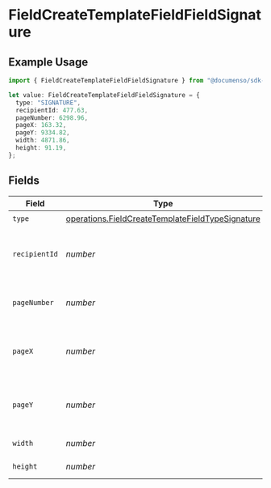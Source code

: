 # FieldCreateTemplateFieldFieldSignature

## Example Usage

```typescript
import { FieldCreateTemplateFieldFieldSignature } from "@documenso/sdk-typescript/models/operations";

let value: FieldCreateTemplateFieldFieldSignature = {
  type: "SIGNATURE",
  recipientId: 477.63,
  pageNumber: 6298.96,
  pageX: 163.32,
  pageY: 9334.82,
  width: 4871.86,
  height: 91.19,
};
```

## Fields

| Field                                                                                                                | Type                                                                                                                 | Required                                                                                                             | Description                                                                                                          |
| -------------------------------------------------------------------------------------------------------------------- | -------------------------------------------------------------------------------------------------------------------- | -------------------------------------------------------------------------------------------------------------------- | -------------------------------------------------------------------------------------------------------------------- |
| `type`                                                                                                               | [operations.FieldCreateTemplateFieldTypeSignature](../../models/operations/fieldcreatetemplatefieldtypesignature.md) | :heavy_check_mark:                                                                                                   | N/A                                                                                                                  |
| `recipientId`                                                                                                        | *number*                                                                                                             | :heavy_check_mark:                                                                                                   | The ID of the recipient to create the field for.                                                                     |
| `pageNumber`                                                                                                         | *number*                                                                                                             | :heavy_check_mark:                                                                                                   | The page number the field will be on.                                                                                |
| `pageX`                                                                                                              | *number*                                                                                                             | :heavy_check_mark:                                                                                                   | The X coordinate of where the field will be placed.                                                                  |
| `pageY`                                                                                                              | *number*                                                                                                             | :heavy_check_mark:                                                                                                   | The Y coordinate of where the field will be placed.                                                                  |
| `width`                                                                                                              | *number*                                                                                                             | :heavy_check_mark:                                                                                                   | The width of the field.                                                                                              |
| `height`                                                                                                             | *number*                                                                                                             | :heavy_check_mark:                                                                                                   | The height of the field.                                                                                             |